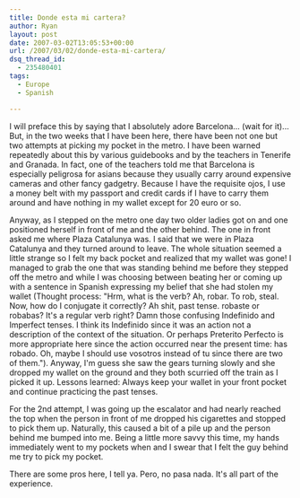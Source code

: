 ```yaml
---
title: Donde esta mi cartera?
author: Ryan
layout: post
date: 2007-03-02T13:05:53+00:00
url: /2007/03/02/donde-esta-mi-cartera/
dsq_thread_id:
  - 235480401
tags:
  - Europe
  - Spanish

---
```

I will preface this by saying that I absolutely adore Barcelona... (wait for
it)... But, in the two weeks that I have been here, there have been not one but
two attempts at picking my pocket in the metro. I have been warned repeatedly
about this by various guidebooks and by the teachers in Tenerife and Granada.
In fact, one of the teachers told me that Barcelona is especially peligrosa for
asians because they usually carry around expensive cameras and other fancy
gadgetry. Because I have the requisite ojos, I use a money belt with my
passport and credit cards if I have to carry them around and have nothing in my
wallet except for 20 euro or so.

Anyway, as I stepped on the metro one day two older ladies got on and one
positioned herself in front of me and the other behind. The one in front asked
me where Plaza Catalunya was. I said that we were in Plaza Catalunya and they
turned around to leave. The whole situation seemed a little strange so I felt
my back pocket and realized that my wallet was gone! I managed to grab the one
that was standing behind me before they stepped off the metro and while I was
choosing between beating her or coming up with a sentence in Spanish expressing
my belief that she had stolen my wallet (Thought process: "Hrm, what is the
verb? Ah, robar. To rob, steal. Now, how do I conjugate it correctly? Ah shit,
past tense. robaste or robabas? It's a regular verb right? Damn those confusing
Indefinido and Imperfect tenses. I think its Indefinido since it was an action
not a description of the context of the situation. Or perhaps Preterito
Perfecto is more appropriate here since the action occurred near the present
time: has robado. Oh, maybe I should use vosotros instead of tu since there are
two of them."). Anyway, I'm guess she saw the gears turning slowly and she
dropped my wallet on the ground and they both scurried off the train as I
picked it up. Lessons learned: Always keep your wallet in your front pocket and
continue practicing the past tenses.

For the 2nd attempt, I was going up the escalator and had nearly reached the
top when the person in front of me dropped his cigarettes and stopped to pick
them up. Naturally, this caused a bit of a pile up and the person behind me
bumped into me. Being a little more savvy this time, my hands immediately went
to my pockets when and I swear that I felt the guy behind me try to pick my
pocket.

There are some pros here, I tell ya. Pero, no pasa nada. It's all part of the
experience.